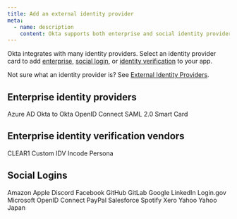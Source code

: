 ```yaml
---
title: Add an external identity provider
meta:
  - name: description
    content: Okta supports both enterprise and social identity providers (social login).
---
```


Okta integrates with many identity providers. Select an identity provider card to add [enterprise](#enterprise-identity-providers), [social login](#social-logins), or [identity verification](#enterprise-identity-verification-vendors) to your app.

Not sure what an identity provider is? See [External Identity Providers](/docs/concepts/identity-providers/).

## Enterprise identity providers

<Cards>
  <Card href="/docs/guides/add-an-external-idp/azure/main/" headerImage="/img/idp-logos/azure.svg">Azure AD</Card>
  <Card href="/docs/guides/add-an-external-idp/oktatookta/main/" headerImage="/img/idp-logos/okta.svg">Okta to Okta</Card>
  <Card href="/docs/guides/add-an-external-idp/openidconnect/main/" headerImage="/img/idp-logos/oidc.png">OpenID Connect</Card>
   <Card href="/docs/guides/add-an-external-idp/saml2/main/" headerImage="/img/idp-logos/saml.png">SAML 2.0</Card>
  <Card href="https://help.okta.com/okta_help.htm?id=ext-idp-smart-card-expression" headerImage="/img/idp-logos/smart-card.png">Smart Card</Card>
</Cards>

## Enterprise identity verification vendors

<Cards>
  <Card href="/docs/guides/add-id-verification-idp/clear/main" headerImage="/img/idp-logos/idv_clear.svg">CLEAR1</Card>
  <Card href="/docs/guides/add-id-verification-idp/customidv/main" headerImage="/img/idp-logos/idv_custom.svg">Custom IDV</Card>
  <Card href="/docs/guides/add-id-verification-idp/incode/main" headerImage="/img/idp-logos/idv_incode.svg">Incode</Card>
  <Card href="/docs/guides/add-id-verification-idp/persona/main" headerImage="/img/idp-logos/idv_persona.svg">Persona</Card>
</Cards>

## Social Logins

<Cards>
  <Card href="/docs/guides/social-login/amazon/main" headerImage="/img/idp-logos/amazon.png">Amazon</Card>
  <Card href="/docs/guides/social-login/apple/main/" headerImage="/img/idp-logos/apple.png">Apple</Card>
  <Card href="/docs/guides/social-login/discord/main/" headerImage="/img/idp-logos/discord.svg">Discord</Card>
  <Card href="/docs/guides/social-login/facebook/main/" headerImage="/img/idp-logos/facebook.png">Facebook</Card>
  <Card href="/docs/guides/social-login/github/main" headerImage="/img/idp-logos/github.png">GitHub</Card>
  <Card href="/docs/guides/social-login/gitlab/main" headerImage="/img/idp-logos/gitlab.svg">GitLab</Card>
  <Card href="/docs/guides/social-login/google/main/" headerImage="/img/idp-logos/google.svg">Google</Card>
  <Card href="/docs/guides/social-login/linkedin/main/" headerImage="/img/idp-logos/linkedin.png">LinkedIn</Card>
  <Card href="/docs/guides/add-logingov-idp/main/" headerImage="/img/idp-logos/login-gov-logo.svg">Login.gov</Card>
  <Card href="/docs/guides/social-login/microsoft/main/" headerImage="/img/idp-logos/microsoft.svg">Microsoft</Card>
  <Card href="/docs/guides/add-an-external-idp/openidconnect/main/" headerImage="/img/idp-logos/oidc.png">OpenID Connect</Card>
  <Card href="/docs/guides/social-login/paypal/main" headerImage="/img/idp-logos/paypal.png">PayPal</Card>
  <Card href="/docs/guides/social-login/salesforce/main" headerImage="/img/idp-logos/salesforce.svg">Salesforce</Card>
  <Card href="/docs/guides/social-login/spotify/main" headerImage="/img/idp-logos/spotify.png">Spotify</Card>
  <Card href="/docs/guides/social-login/xero/main" headerImage="/img/idp-logos/xero.png">Xero</Card>
  <Card href="/docs/guides/social-login/yahoo/main" headerImage="/img/idp-logos/yahoo.png">Yahoo</Card>
  <Card href="/docs/guides/social-login/yahoojp/main" headerImage="/img/idp-logos/yahoojp.svg">Yahoo Japan</Card>
</Cards>
